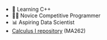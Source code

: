 - 🤖 Learning C++
- 👨‍💻 Novice Competitive Programmer
- 📊 Aspiring Data Scientist
- [Calculus I repository](https://discord.gg/q3NbdpFMYb) (MA262)
<!---
daniehuuu/daniehuuu is a ✨ special ✨ repository because its `README.md` (this file) appears on your GitHub profile.
You can click the Preview link to take a look at your changes.
--->
